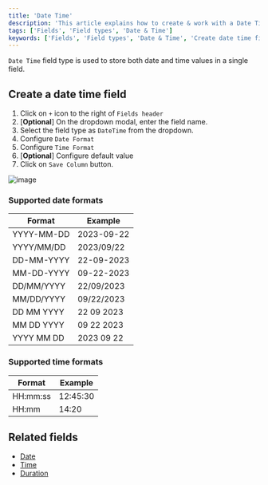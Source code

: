 ```yaml
---
title: 'Date Time'
description: 'This article explains how to create & work with a Date Time field.'
tags: ['Fields', 'Field types', 'Date & Time']
keywords: ['Fields', 'Field types', 'Date & Time', 'Create date time field']
---
```



`Date Time` field type is used to store both date and time values in a single field.

## Create a date time field
1. Click on `+` icon to the right of `Fields header`
2. [**Optional**] On the dropdown modal, enter the field name.
3. Select the field type as `DateTime` from the dropdown.
4. Configure `Date Format`
5. Configure `Time Format`
6. [**Optional**] Configure default value
7. Click on `Save Column` button.

![image](/img/v2/fields/datetime.png)

### Supported date formats
| Format       | Example      |
|--------------|--------------|
| YYYY-MM-DD   | 2023-09-22   |
| YYYY/MM/DD   | 2023/09/22   |
| DD-MM-YYYY   | 22-09-2023   |
| MM-DD-YYYY   | 09-22-2023   |
| DD/MM/YYYY   | 22/09/2023   |
| MM/DD/YYYY   | 09/22/2023   |
| DD MM YYYY   | 22 09 2023   |
| MM DD YYYY   | 09 22 2023   |
| YYYY MM DD   | 2023 09 22   |


### Supported time formats
| Format    | Example    |
|-----------|------------|
| HH:mm:ss  | 12:45:30   |
| HH:mm     | 14:20      |

## Related fields
- [Date](020.date.md)
- [Time](030.time.md)
- [Duration](040.duration.md)